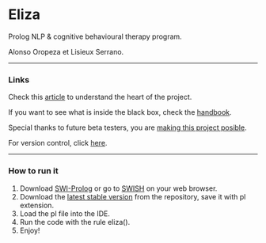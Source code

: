 # Eliza
Prolog NLP & cognitive behavioural therapy program.


Alonso Oropeza et Lisieux Serrano.


---
### Links
Check this [article](https://a01207648.medium.com/elizas-emotional-support-in-times-of-covid-prolog-implementation-20a06601c6d8) to understand the heart of the project. 


If you want to see what is inside the black box, check the [handbook](https://docs.google.com/document/d/1WVpbfVb5ezepsdpwlL0w93YCk4Lmy-G8l5KOliERiO8/edit?usp=sharing).


Special thanks to future beta testers, you are [making this project posible](https://blm40341o41.typeform.com/to/VWwB1ZQ6).


For version control, click [here](https://github.com/AlonsoOropeza/Eliza/releases). 

---

### How to run it
1. Download [SWI-Prolog](https://www.swi-prolog.org/download/stable) or go to [SWISH](https://swish.swi-prolog.org/) on your web browser.
2. Download the [latest stable version](https://github.com/AlonsoOropeza/Eliza/releases/tag/v1.1) from the repository, save it with pl extension.
3. Load the pl file into the IDE.
4. Run the code with the rule eliza().
5. Enjoy!
